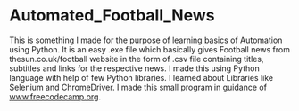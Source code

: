 # Automated_Football_News
This is something I made for the purpose of learning basics of Automation using Python. 
It is an easy .exe file which basically gives Football news from thesun.co.uk/football website in the form of .csv file containing titles, subtitles and links for the respective news.
I made this using Python language with help of few Python libraries.
I learned about Libraries like Selenium and ChromeDriver.
I made this small program in guidance of www.freecodecamp.org.
